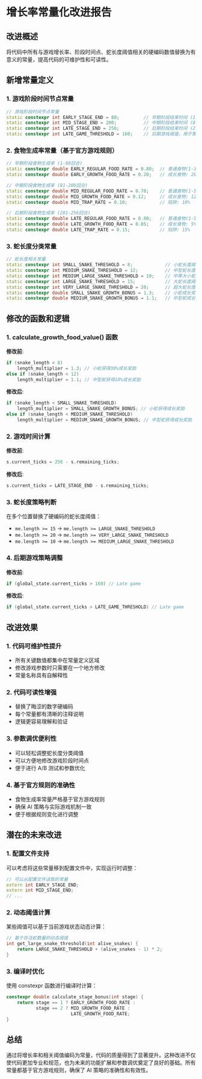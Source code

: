 # 增长率常量化改进报告

## 改进概述

将代码中所有与游戏增长率、阶段时间点、蛇长度阈值相关的硬编码数值替换为有意义的常量，提高代码的可维护性和可读性。

## 新增常量定义

### 1. 游戏阶段时间节点常量

```cpp
// 游戏阶段时间节点常量
static constexpr int EARLY_STAGE_END = 80;         // 早期阶段结束时间 (1-80回合)
static constexpr int MID_STAGE_END = 200;          // 中期阶段结束时间 (81-200回合)
static constexpr int LATE_STAGE_END = 256;         // 后期阶段结束时间 (201-256回合)
static constexpr int LATE_GAME_THRESHOLD = 160;    // 后期游戏阈值，用于策略调整
```

### 2. 食物生成率常量（基于官方游戏规则）

```cpp
// 早期阶段食物生成率 (1-80回合)
static constexpr double EARLY_REGULAR_FOOD_RATE = 0.80;  // 普通食物(1-3分): 80%
static constexpr double EARLY_GROWTH_FOOD_RATE = 0.20;   // 成长食物: 20%

// 中期阶段食物生成率 (81-200回合)
static constexpr double MID_REGULAR_FOOD_RATE = 0.78;    // 普通食物(1-5分): 78%
static constexpr double MID_GROWTH_FOOD_RATE = 0.12;     // 成长食物: 12%
static constexpr double MID_TRAP_RATE = 0.10;            // 陷阱: 10%

// 后期阶段食物生成率 (201-256回合)
static constexpr double LATE_REGULAR_FOOD_RATE = 0.80;   // 普通食物(1-5分): 80%
static constexpr double LATE_GROWTH_FOOD_RATE = 0.05;    // 成长食物: 5%
static constexpr double LATE_TRAP_RATE = 0.15;           // 陷阱: 15%
```

### 3. 蛇长度分类常量

```cpp
// 蛇长度相关常量
static constexpr int SMALL_SNAKE_THRESHOLD = 8;            // 小蛇长度阈值
static constexpr int MEDIUM_SNAKE_THRESHOLD = 12;          // 中型蛇长度阈值
static constexpr int MEDIUM_LARGE_SNAKE_THRESHOLD = 10;    // 中等大小蛇长度阈值
static constexpr int LARGE_SNAKE_THRESHOLD = 15;           // 大蛇长度阈值
static constexpr int VERY_LARGE_SNAKE_THRESHOLD = 20;      // 超大蛇长度阈值
static constexpr double SMALL_SNAKE_GROWTH_BONUS = 1.3;    // 小蛇成长奖励倍数(30%)
static constexpr double MEDIUM_SNAKE_GROWTH_BONUS = 1.1;   // 中型蛇成长奖励倍数(10%)
```

## 修改的函数和逻辑

### 1. calculate_growth_food_value() 函数

**修改前**:

```cpp
if (snake_length < 8)
    length_multiplier = 1.3; // 小蛇获得30%成长奖励
else if (snake_length < 12)
    length_multiplier = 1.1; // 中型蛇获得10%成长奖励
```

**修改后**:

```cpp
if (snake_length < SMALL_SNAKE_THRESHOLD)
    length_multiplier = SMALL_SNAKE_GROWTH_BONUS; // 小蛇获得成长奖励
else if (snake_length < MEDIUM_SNAKE_THRESHOLD)
    length_multiplier = MEDIUM_SNAKE_GROWTH_BONUS; // 中型蛇获得成长奖励
```

### 2. 游戏时间计算

**修改前**:

```cpp
s.current_ticks = 256 - s.remaining_ticks;
```

**修改后**:

```cpp
s.current_ticks = LATE_STAGE_END - s.remaining_ticks;
```

### 3. 蛇长度策略判断

在多个位置替换了硬编码的蛇长度阈值：

- `me.length >= 15` → `me.length >= LARGE_SNAKE_THRESHOLD`
- `me.length >= 20` → `me.length >= VERY_LARGE_SNAKE_THRESHOLD`
- `me.length >= 10` → `me.length >= MEDIUM_LARGE_SNAKE_THRESHOLD`

### 4. 后期游戏策略调整

**修改前**:

```cpp
if (global_state.current_ticks > 160) // Late game
```

**修改后**:

```cpp
if (global_state.current_ticks > LATE_GAME_THRESHOLD) // Late game
```

## 改进效果

### 1. **代码可维护性提升**

- 所有关键数值都集中在常量定义区域
- 修改游戏参数时只需要在一个地方修改
- 常量名称具有自解释性

### 2. **代码可读性增强**

- 替换了晦涩的数字硬编码
- 每个常量都有清晰的注释说明
- 逻辑更容易理解和验证

### 3. **参数调优便利性**

- 可以轻松调整蛇长度分类阈值
- 可以方便地修改游戏阶段时间点
- 便于进行 A/B 测试和参数优化

### 4. **基于官方规则的准确性**

- 食物生成率常量严格基于官方游戏规则
- 确保 AI 策略与实际游戏机制一致
- 便于根据规则变化进行调整

## 潜在的未来改进

### 1. 配置文件支持

可以考虑将这些常量移到配置文件中，实现运行时调整：

```cpp
// 可以从配置文件读取的常量
extern int EARLY_STAGE_END;
extern int MID_STAGE_END;
// ...
```

### 2. 动态阈值计算

某些阈值可以基于当前游戏状态动态计算：

```cpp
// 基于存活蛇数量的动态阈值
int get_large_snake_threshold(int alive_snakes) {
    return LARGE_SNAKE_THRESHOLD + (alive_snakes - 1) * 2;
}
```

### 3. 编译时优化

使用 constexpr 函数进行编译时计算：

```cpp
constexpr double calculate_stage_bonus(int stage) {
    return stage == 1 ? EARLY_GROWTH_FOOD_RATE :
           stage == 2 ? MID_GROWTH_FOOD_RATE :
                        LATE_GROWTH_FOOD_RATE;
}
```

## 总结

通过将增长率和相关阈值编码为常量，代码的质量得到了显著提升。这种改进不仅使代码更加专业和规范，也为未来的功能扩展和参数调优奠定了良好的基础。所有常量都基于官方游戏规则，确保了 AI 策略的准确性和有效性。
